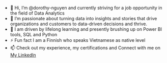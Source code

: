 - 👋 Hi, I’m @dorothy-nguyen and currently striving for a job opportunity in the field of Data Analytics
- 👀 I’m passionate about turning data into insights and stories that drive organizations and customers to data-driven decisions and thrive. 
- 🌱 I am driven by lifelong learning and presently brushing up on Power BI tools, SQL and Python
- ⚡ Fun fact I am a Finnish who speaks Vietnamese as native level
- 📫 Check out my experience, my certifications and Connect with me on [My LinkedIn](https://www.linkedin.com/in/dorothy-nguyen3/)

<!---
dorothy-nguyen/dorothy-nguyen is a ✨ special ✨ repository because its `README.md` (this file) appears on your GitHub profile.
You can click the Preview link to take a look at your changes.
--->
